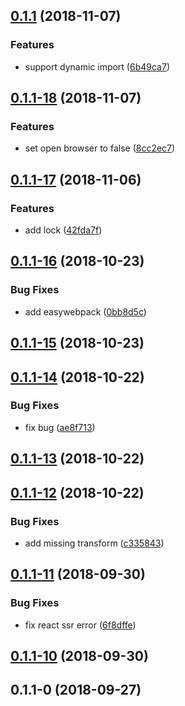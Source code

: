 <a name="0.1.1"></a>
## [0.1.1](https://github.com/thonatos/Yordles/compare/v0.1.1-18...v0.1.1) (2018-11-07)


### Features

* support dynamic import ([6b49ca7](https://github.com/thonatos/Yordles/commit/6b49ca7))



<a name="0.1.1-18"></a>
## [0.1.1-18](https://github.com/thonatos/Yordles/compare/v0.1.1-17...v0.1.1-18) (2018-11-07)


### Features

* set open browser to false ([8cc2ec7](https://github.com/thonatos/Yordles/commit/8cc2ec7))



<a name="0.1.1-17"></a>
## [0.1.1-17](https://github.com/thonatos/Yordles/compare/v0.1.1-16...v0.1.1-17) (2018-11-06)


### Features

* add lock ([42fda7f](https://github.com/thonatos/Yordles/commit/42fda7f))



<a name="0.1.1-16"></a>
## [0.1.1-16](https://github.com/thonatos/Yordles/compare/v0.1.1-15...v0.1.1-16) (2018-10-23)


### Bug Fixes

* add easywebpack ([0bb8d5c](https://github.com/thonatos/Yordles/commit/0bb8d5c))



<a name="0.1.1-15"></a>
## [0.1.1-15](https://github.com/thonatos/Yordles/compare/v0.1.1-14...v0.1.1-15) (2018-10-23)



<a name="0.1.1-14"></a>
## [0.1.1-14](https://github.com/thonatos/Yordles/compare/v0.1.1-13...v0.1.1-14) (2018-10-22)


### Bug Fixes

* fix bug ([ae8f713](https://github.com/thonatos/Yordles/commit/ae8f713))



<a name="0.1.1-13"></a>
## [0.1.1-13](https://github.com/thonatos/Yordles/compare/v0.1.1-12...v0.1.1-13) (2018-10-22)



<a name="0.1.1-12"></a>
## [0.1.1-12](https://github.com/thonatos/Yordles/compare/v0.1.1-11...v0.1.1-12) (2018-10-22)


### Bug Fixes

* add missing transform ([c335843](https://github.com/thonatos/Yordles/commit/c335843))



<a name="0.1.1-11"></a>
## [0.1.1-11](https://github.com/thonatos/Yordles/compare/v0.1.1-10...v0.1.1-11) (2018-09-30)


### Bug Fixes

* fix react ssr error ([6f8dffe](https://github.com/thonatos/Yordles/commit/6f8dffe))



<a name="0.1.1-10"></a>
## [0.1.1-10](https://github.com/thonatos/Yordles/compare/v0.1.1-0...v0.1.1-10) (2018-09-30)



<a name="0.1.1-0"></a>
## 0.1.1-0 (2018-09-27)



